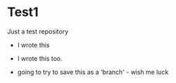 # Test1
Just a test repository
 - I wrote this
 - I wrote this too.


 - going to try to save this as a 'branch' - wish me luck
